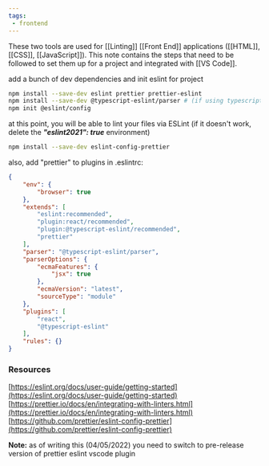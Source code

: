 ```yaml
---
tags:
 - frontend
---
```


These two tools are used for [[Linting]] [[Front End]] applications ([[HTML]], [[CSS]], [[JavaScript]]). This note contains the steps that need to be followed to set them up for a project and integrated with [[VS Code]].

add a bunch of dev dependencies and init eslint for project

```sh
npm install --save-dev eslint prettier prettier-eslint
npm install --save-dev @typescript-eslint/parser # (if using typescript)
npm init @eslint/config
```

at this point, you will be able to lint your files via ESLint (if it doesn't work, delete the **_"eslint2021": true_** environment)

```sh
npm install --save-dev eslint-config-prettier
```

also, add "prettier" to plugins in .eslintrc:

```json
{
	"env": {
		"browser": true
	},
	"extends": [
		"eslint:recommended",
		"plugin:react/recommended",
		"plugin:@typescript-eslint/recommended",
		"prettier"
	],
	"parser": "@typescript-eslint/parser",
	"parserOptions": {
		"ecmaFeatures": {
			"jsx": true
		},
		"ecmaVersion": "latest",
		"sourceType": "module"
	},
	"plugins": [
		"react",
		"@typescript-eslint"
	],
	"rules": {}
}
```

### Resources
[https://eslint.org/docs/user-guide/getting-started](https://eslint.org/docs/user-guide/getting-started)
[https://prettier.io/docs/en/integrating-with-linters.html](https://prettier.io/docs/en/integrating-with-linters.html)
[https://github.com/prettier/eslint-config-prettier](https://github.com/prettier/eslint-config-prettier)

**Note:** as of writing this (04/05/2022) you need to switch to pre-release version of prettier eslint vscode plugin